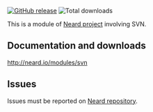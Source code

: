 [![GitHub release](https://img.shields.io/github/release/neard/module-svn.svg?style=flat-square)](https://github.com/neard/module-svn/releases/latest)
![Total downloads](https://img.shields.io/github/downloads/neard/module-svn/total.svg?style=flat-square)

This is a module of [Neard project](https://github.com/neard/neard) involving SVN.

## Documentation and downloads

http://neard.io/modules/svn

## Issues

Issues must be reported on [Neard repository](https://github.com/neard/neard/issues).
